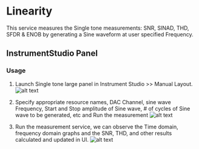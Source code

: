 # Linearity 
This service measures the Single tone measurements: SNR, SINAD, THD, SFDR & ENOB by generating a Sine waveform at user specified Frequency.

## InstrumentStudio Panel

### Usage

 1. Launch Single tone large panel in Instrument Studio >> Manual Layout.
  ![alt text](images/dac-singletone-manuallayout.png)

 2. Specify appropriate resource names, DAC Channel, sine wave Frequency, Start and Stop amplitude of Sine wave, # of cycles of Sine wave to be generated, etc and Run the measurement
  ![alt text](images/dac-singletone-beforerun.png)

 3. Run the measurement service, we can observe the Time domain, frequency domain graphs and the SNR, THD, and other results calculated and updated in UI.
  ![alt text](images/dac-singletone-afterrun.png)
